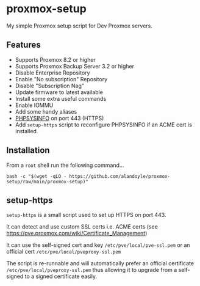 # proxmox-setup
My simple Proxmox setup script for Dev Proxmox servers.

## Features ##

 - Supports Proxmox 8.2 or higher
 - Supports Proxmox Backup Server 3.2 or higher
 - Disable Enterprise Repository
 - Enable "No subscription" Repository
 - Disable "Subscription Nag"
 - Update firmware to latest available
 - Install some extra useful commands
 - Enable IOMMU
 - Add some handy aliases
 - [PHPSYSINFO](https://phpsysinfo.github.io/phpsysinfo/) on port 443 (HTTPS)
 - Add `setup-https` script to reconfigure PHPSYSINFO if an ACME cert is installed.

## Installation ##

From a `root` shell run the following command...

```
bash -c "$(wget -qLO - https://github.com/alandoyle/proxmox-setup/raw/main/proxmox-setup)"
```
## setup-https

`setup-https` is a small script used to set up HTTPS on port 443.

It can detect and use custom SSL certs i.e. ACME certs (see https://pve.proxmox.com/wiki/Certificate_Management)

It can use the self-signed cert and key `/etc/pve/local/pve-ssl.pem` or an official cert `/etc/pve/local/pveproxy-ssl.pem`

The script is re-runnable and will automatically prefer an official certificate `/etc/pve/local/pveproxy-ssl.pem` thus allowing it to upgrade from a self-signed to a signed certificate easily.
